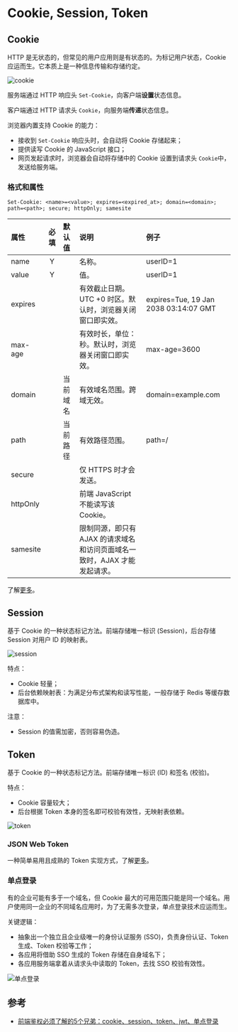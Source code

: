 # Cookie, Session, Token

## Cookie

HTTP 是无状态的，但常见的用户应用则是有状态的。为标记用户状态，Cookie 应运而生。它本质上是一种信息传输和存储约定。

![cookie](5a836af489114198a5bb413c7f1b56b2.drawio.svg)

服务端通过 HTTP 响应头 `Set-Cookie`，向客户端**设置**状态信息。

客户端通过 HTTP 请求头 `Cookie`，向服务端**传递**状态信息。

浏览器内置支持 Cookie 的能力：

* 接收到 `Set-Cookie` 响应头时，会自动将 Cookie 存储起来；
* 提供读写 Cookie 的 JavaScript 接口；
* 网页发起请求时，浏览器会自动将存储中的 Cookie 设置到请求头 `Cookie`中，发送给服务端。

### 格式和属性

```http
Set-Cookie: <name>=<value>; expires=<expired_at>; domain=<domain>; path=<path>; secure; httpOnly; samesite
```

| 属性 | 必填 | 默认值 | 说明 | 例子 |
| :--- | :---: | :--- | :--- | :--- |
| name | Y |  | 名称。 | userID=1 |
| value | Y |  | 值。 | userID=1 |
| expires |  |  | 有效截止日期。UTC +0 时区。默认时，浏览器关闭窗口即实效。 | expires=Tue, 19 Jan 2038 03:14:07 GMT |
| max-age |  |  | 有效时长，单位：秒。默认时，浏览器关闭窗口即实效。 | max-age=3600 |
| domain |  | 当前域名 | 有效域名范围。跨域无效。 | domain=example.com |
| path |  | 当前路径 | 有效路径范围。 | path=/ |
| secure |  |  | 仅 HTTPS 时才会发送。 |  |
| httpOnly |  |  | 前端 JavaScript 不能读写该 Cookie。 |  |
| samesite |  |  | 限制同源，即只有 AJAX 的请求域名和访问页面域名一致时，AJAX 才能发起请求。 |  |

了解[更多](https://javascript.info/cookie)。

## Session

基于 Cookie 的一种状态标记方法。前端存储唯一标识 \(Session\)，后台存储 Session 对用户 ID 的映射表。

![session](8aa6c45b941f44d2a42ab690aa66f23b.drawio.svg)

特点：

* Cookie 轻量；
* 后台依赖映射表：为满足分布式架构和读写性能，一般存储于 Redis 等缓存数据库中。

注意：

* Session 的值需加密，否则容易伪造。

## Token

基于 Cookie 的一种状态标记方法。前端存储唯一标识 \(ID\) 和签名 \(校验\)。

特点：

* Cookie 容量较大；
* 后台根据 Token 本身的签名即可校验有效性，无映射表依赖。

![token](55668d0c296842ceab623945cc671f28.drawio.svg)

### JSON Web Token

一种简单易用且成熟的 Token 实现方式，了解[更多](https://jwt.io)。

### 单点登录

有的企业可能有多于一个域名，但 Cookie 最大的可用范围只能是同一个域名。用户使用同一企业的不同域名应用时，为了无需多次登录，单点登录技术应运而生。

关键逻辑：

* 抽象出一个独立且企业级唯一的身份认证服务 \(SSO\)，负责身份认证、Token 生成、Token 校验等工作；
* 各应用将借助 SSO 生成的 Token 存储在自身域名下；
* 各应用服务端拿着从请求头中读取的 Token，去找 SSO 校验有效性。

![&#x5355;&#x70B9;&#x767B;&#x5F55;](aaccaf52b8fa4898abbf0a5f19d749db.drawio.svg)

## 参考

* [前端鉴权必须了解的5个兄弟：cookie、session、token、jwt、单点登录](https://mp.weixin.qq.com/s/hKL3haddZkIEHpNuUgWh3A)
